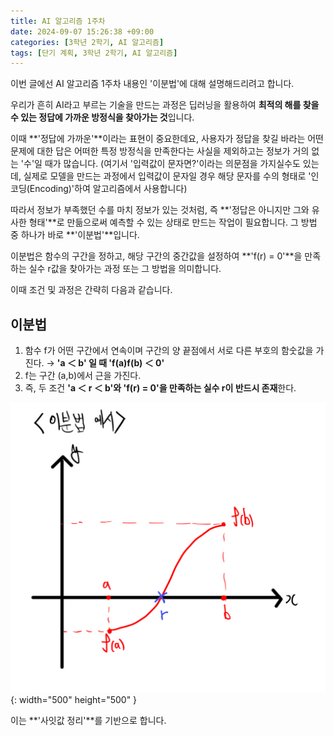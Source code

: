 ```yaml
---
title: AI 알고리즘 1주차
date: 2024-09-07 15:26:38 +09:00
categories: [3학년 2학기, AI 알고리즘]
tags: [단기 계획, 3학년 2학기, AI 알고리즘]
---
```


이번 글에선 AI 알고리즘 1주차 내용인 '이분법'에 대해 설명해드리려고 합니다.

우리가 흔히 AI라고 부르는 기술을 만드는 과정은 딥러닝을 활용하여 **최적의 해를 찾을 수 있는 정답에 가까운 방정식을 찾아가는 것**입니다.

이때 **'정답에 가까운'**이라는 표현이 중요한데요, 사용자가 정답을 찾길 바라는 어떤 문제에 대한 답은 어떠한 특정 방정식을 만족한다는 사실을 제외하고는 정보가 거의 없는 '수'일 때가 많습니다. (여기서 '입력값이 문자면?'이라는 의문점을 가지실수도 있는데, 실제로 모델을 만드는 과정에서 입력값이 문자일 경우 해당 문자를 수의 형태로 '인코딩(Encoding)'하여 알고리즘에서 사용합니다)

따라서 정보가 부족했던 수를 마치 정보가 있는 것처럼, 즉 **'정답은 아니지만 그와 유사한 형태'**로 만듦으로써 예측할 수 있는 상태로 만드는 작업이 필요합니다. 그 방법 중 하나가 바로 **'이분법'**입니다.

이분법은 함수의 구간을 정하고, 해당 구간의 중간값을 설정하여 **'f(r) = 0'**을 만족하는 실수 r값을 찾아가는 과정 또는 그 방법을 의미합니다.

이때 조건 및 과정은 간략히 다음과 같습니다.

## **이분법**

1. 함수 f가 어떤 구간에서 연속이며 구간의 양 끝점에서 서로 다른 부호의 함숫값을 가진다. → **'a ＜ b' 일 때 'f(a)f(b) ＜ 0'**
2. f는 구간 (a,b)에서 근을 가진다.
3. 즉, 두 조건 **'a ＜ r ＜ b'와 'f(r) = 0'을 만족하는 실수 r이 반드시 존재**한다.

![Desktop View](/assets/img/math/bisection.jpg){: width="500" height="500" }

이는 **'사잇값 정리'**를 기반으로 합니다.
